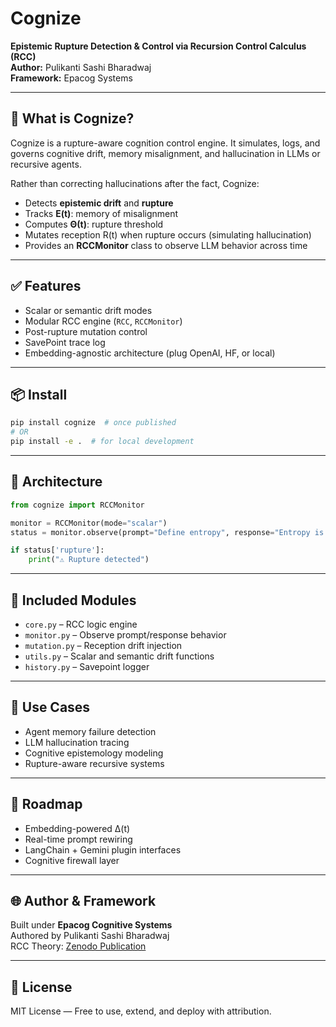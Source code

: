 # Cognize

**Epistemic Rupture Detection & Control via Recursion Control Calculus (RCC)**\
**Author:** Pulikanti Sashi Bharadwaj\
**Framework:** Epacog Systems

---

## 🧠 What is Cognize?

Cognize is a rupture-aware cognition control engine. It simulates, logs, and governs cognitive drift, memory misalignment, and hallucination in LLMs or recursive agents.

Rather than correcting hallucinations after the fact, Cognize:

- Detects **epistemic drift** and **rupture**
- Tracks **E(t)**: memory of misalignment
- Computes **Θ(t)**: rupture threshold
- Mutates reception R(t) when rupture occurs (simulating hallucination)
- Provides an **RCCMonitor** class to observe LLM behavior across time

---

## ✅ Features

- Scalar or semantic drift modes
- Modular RCC engine (`RCC`, `RCCMonitor`)
- Post-rupture mutation control
- SavePoint trace log
- Embedding-agnostic architecture (plug OpenAI, HF, or local)

---

## 📦 Install

```bash
pip install cognize  # once published
# OR
pip install -e .  # for local development
```

---

## 🧱 Architecture

```python
from cognize import RCCMonitor

monitor = RCCMonitor(mode="scalar")
status = monitor.observe(prompt="Define entropy", response="Entropy is reverse order")

if status['rupture']:
    print("⚠️ Rupture detected")
```

---

## 📂 Included Modules

- `core.py` – RCC logic engine
- `monitor.py` – Observe prompt/response behavior
- `mutation.py` – Reception drift injection
- `utils.py` – Scalar and semantic drift functions
- `history.py` – Savepoint logger

---

## 🔬 Use Cases

- Agent memory failure detection
- LLM hallucination tracing
- Cognitive epistemology modeling
- Rupture-aware recursive systems

---

## 🧪 Roadmap

- Embedding-powered ∆(t)
- Real-time prompt rewiring
- LangChain + Gemini plugin interfaces
- Cognitive firewall layer

---

## 🌐 Author & Framework

Built under **Epacog Cognitive Systems**\
Authored by Pulikanti Sashi Bharadwaj\
RCC Theory: [Zenodo Publication](https://doi.org/10.5281/zenodo.15730197)

---

## 📄 License

MIT License — Free to use, extend, and deploy with attribution.

